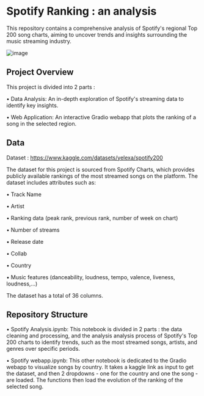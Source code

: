 # Spotify Ranking : an analysis

This repository contains a comprehensive analysis of Spotify's regional Top 200 song charts, aiming to uncover trends and insights surrounding the music streaming industry.

![image](https://github.com/user-attachments/assets/eda1d039-0e91-48a5-8089-7eda3bf2ccdd)

## Project Overview
This project is divided into 2 parts :

• Data Analysis: An in-depth exploration of Spotify's streaming data to identify key insights.

• Web Application: An interactive Gradio webapp that plots the ranking of a song in the selected region.

## Data

Dataset : https://www.kaggle.com/datasets/yelexa/spotify200

The dataset for this project is sourced from Spotify Charts, which provides publicly available rankings of the most streamed songs on the platform. The dataset includes attributes such as:

• Track Name

• Artist

• Ranking data (peak rank, previous rank, number of week on chart)

• Number of streams

• Release date

• Collab

• Country

• Music features (danceability, loudness, tempo, valence, liveness, loudness,...)

The dataset has a total of 36 columns.

## Repository Structure
• Spotify Analysis.ipynb: This notebook is divided in 2 parts : the data cleaning and processing, and the analysis analysis process of Spotify's Top 200 charts
to identify trends, such as the most streamed songs, artists, and genres over specific periods.

• Spotify webapp.ipynb: This other notebook is dedicated to the Gradio webapp to visualize songs by country. It takes a kaggle link as input to get the dataset, and then 2 dropdowns - one for the country and one the song - are loaded. The functions then load the evolution of the ranking of the selected song.
